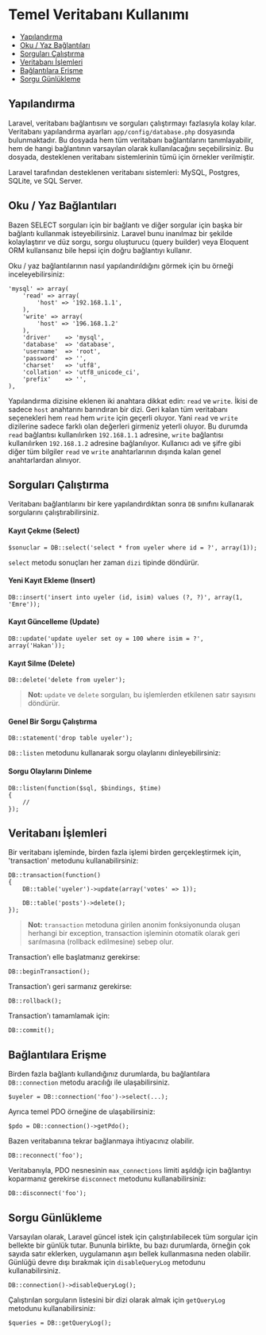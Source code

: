 # Temel Veritabanı Kullanımı

- [Yapılandırma](#configuration)
- [Oku / Yaz Bağlantıları](#read-write-connections)
- [Sorguları Çalıştırma](#running-queries)
- [Veritabanı İşlemleri](#database-transactions)
- [Bağlantılara Erişme](#accessing-connections)
- [Sorgu Günlükleme](#query-logging)

<a name="configuration"></a>
## Yapılandırma

Laravel, veritabanı bağlantısını ve sorguları çalıştırmayı fazlasıyla kolay kılar. Veritabanı yapılandırma ayarları `app/config/database.php` dosyasında bulunmaktadır. Bu dosyada hem tüm veritabanı bağlantılarını tanımlayabilir, hem de hangi bağlantının varsayılan olarak kullanılacağını seçebilirsiniz. Bu dosyada, desteklenen veritabanı sistemlerinin tümü için örnekler verilmiştir.

Laravel tarafından desteklenen veritabanı sistemleri: MySQL, Postgres, SQLite, ve SQL Server.

<a name="read-write-connections"></a>
## Oku / Yaz Bağlantıları

Bazen SELECT sorguları için bir bağlantı ve diğer sorgular için başka bir bağlantı kullanmak isteyebilirsiniz. Laravel bunu inanılmaz bir şekilde kolaylaştırır ve düz sorgu, sorgu oluşturucu (query builder) veya Eloquent ORM kullansanız bile hepsi için doğru bağlantıyı kullanır.

Oku / yaz bağlantılarının nasıl yapılandırıldığını görmek için bu örneği inceleyebilirsiniz:

	'mysql' => array(
		'read' => array(
			'host' => '192.168.1.1',
		),
		'write' => array(
			'host' => '196.168.1.2'
		),
		'driver'    => 'mysql',
		'database'  => 'database',
		'username'  => 'root',
		'password'  => '',
		'charset'   => 'utf8',
		'collation' => 'utf8_unicode_ci',
		'prefix'    => '',
	),

Yapılandırma dizisine eklenen iki anahtara dikkat edin: `read` ve `write`. İkisi de sadece `host` anahtarını barındıran bir dizi. Geri kalan tüm veritabanı seçenekleri hem `read` hem `write` için geçerli oluyor. Yani `read` ve `write` dizilerine sadece farklı olan değerleri girmeniz yeterli oluyor. Bu durumda `read` bağlantısı kullanılırken `192.168.1.1` adresine, `write` bağlantısı kullanılırken `192.168.1.2` adresine bağlanılıyor. Kullanıcı adı ve şifre gibi diğer tüm bilgiler `read` ve `write` anahtarlarının dışında kalan genel anahtarlardan alınıyor.

<a name="running-queries"></a>
## Sorguları Çalıştırma

Veritabanı bağlantılarını bir kere yapılandırdıktan sonra `DB` sınıfını kullanarak sorgularını çalıştırabilirsiniz.

#### Kayıt Çekme (Select)

	$sonuclar = DB::select('select * from uyeler where id = ?', array(1));

`select` metodu sonuçları her zaman `dizi` tipinde döndürür.

#### Yeni Kayıt Ekleme (Insert)

	DB::insert('insert into uyeler (id, isim) values (?, ?)', array(1, 'Emre'));

#### Kayıt Güncelleme (Update)

	DB::update('update uyeler set oy = 100 where isim = ?', array('Hakan'));

#### Kayıt Silme (Delete)

	DB::delete('delete from uyeler');

> **Not:** `update` ve `delete` sorguları, bu işlemlerden etkilenen satır sayısını döndürür.

#### Genel Bir Sorgu Çalıştırma

	DB::statement('drop table uyeler');

`DB::listen` metodunu kullanarak sorgu olaylarını dinleyebilirsiniz:

#### Sorgu Olaylarını Dinleme

	DB::listen(function($sql, $bindings, $time)
	{
		//
	});

<a name="database-transactions"></a>
## Veritabanı İşlemleri

Bir veritabanı işleminde, birden fazla işlemi birden gerçekleştirmek için, 'transaction' metodunu kullanabilirsiniz:

	DB::transaction(function()
	{
		DB::table('uyeler')->update(array('votes' => 1));

		DB::table('posts')->delete();
	});

> **Not:** `transaction` metoduna girilen anonim fonksiyonunda oluşan herhangi bir exception, transaction işleminin otomatik olarak geri sarılmasına (rollback edilmesine) sebep olur.

Transaction'ı elle başlatmanız gerekirse:

	DB::beginTransaction();

Transaction'ı geri sarmanız gerekirse:

	DB::rollback();

Transaction'ı tamamlamak için:

	DB::commit();

<a name="accessing-connections"></a>
## Bağlantılara Erişme

Birden fazla bağlantı kullandığınız durumlarda, bu bağlantılara `DB::connection` metodu aracılığı ile ulaşabilirsiniz.

	$uyeler = DB::connection('foo')->select(...);

Ayrıca temel PDO örneğine de ulaşabilirsiniz:

	$pdo = DB::connection()->getPdo();

Bazen veritabanına tekrar bağlanmaya ihtiyacınız olabilir.

	DB::reconnect('foo');

Veritabanıyla, PDO nesnesinin `max_connections` limiti aşıldığı için bağlantıyı koparmanız gerekirse `disconnect` metodunu kullanabilirsiniz:

	DB::disconnect('foo');

<a name="query-logging"></a>
## Sorgu Günlükleme

Varsayılan olarak, Laravel güncel istek için çalıştırılabilecek tüm sorgular için bellekte bir günlük tutar. Bununla birlikte, bu bazı durumlarda, örneğin çok sayıda satır eklerken, uygulamanın aşırı bellek kullanmasına neden olabilir. Günlüğü devre dışı bırakmak için `disableQueryLog` metodunu kullanabilirsiniz.

	DB::connection()->disableQueryLog();

Çalıştırılan sorguların listesini bir dizi olarak almak için `getQueryLog` metodunu kullanabilirsiniz:

	$queries = DB::getQueryLog();